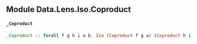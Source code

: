 ## Module Data.Lens.Iso.Coproduct

#### `_Coproduct`

``` purescript
_Coproduct :: forall f g h i a b. Iso (Coproduct f g a) (Coproduct h i b) (Either (f a) (g a)) (Either (h b) (i b))
```


